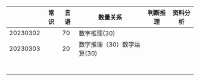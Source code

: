 |          | 常识 | 言语 | 数量关系                   | 判断推理 | 资料分析 |
| -------- | ---- | ---- | -------------------------- | -------- | -------- |
| 20230302 |      | 70   | 数字推理(30)               |          |          |
| 20230303 |      | 20   | 数字推理（30）数学运算(30) |          |          |
|          |      |      |                            |          |          |
|          |      |      |                            |          |          |
|          |      |      |                            |          |          |
|          |      |      |                            |          |          |
|          |      |      |                            |          |          |
|          |      |      |                            |          |          |
|          |      |      |                            |          |          |

